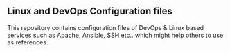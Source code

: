 ## Linux and DevOps Configuration files

This repository contains configuration files of DevOps & Linux based services such as Apache, Ansible, SSH etc.. which might help others to use as references.
